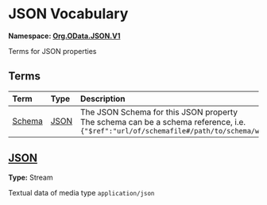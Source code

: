 # JSON Vocabulary
**Namespace: [Org.OData.JSON.V1](Org.OData.JSON.V1.xml)**

Terms for JSON properties


## Terms

Term|Type|Description
:---|:---|:----------
[Schema](Org.OData.JSON.V1.xml#L67)|[JSON](#JSON)|<a name="Schema"></a>The JSON Schema for this JSON property<br>The schema can be a schema reference, i.e. `{"$ref":"url/of/schemafile#/path/to/schema/within/schemafile"}`

## <a name="JSON"></a>[JSON](Org.OData.JSON.V1.xml#L75)
**Type:** Stream

Textual data of media type `application/json`
